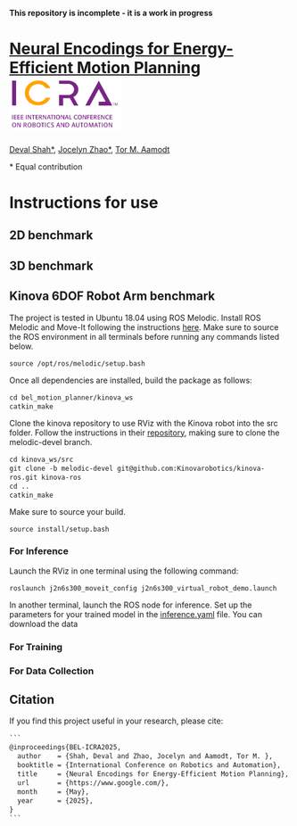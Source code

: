 **This repository is incomplete - it is a work in progress**

# [Neural Encodings for Energy-Efficient Motion Planning <img src="images/ICRA-RGB.png" width=200>](https://www.google.com/)

[Deval Shah*](https://www.linkedin.com/in/deval-shah-91485867/), [Jocelyn Zhao*](www.linkedin.com/in/jocelyn-zhao), [Tor M. Aamodt](https://www.ece.ubc.ca/~aamodt/)

\* Equal contribution

**Instructions for use**
=================

2D benchmark
---


3D benchmark
---

Kinova 6DOF Robot Arm benchmark
---

The project is tested in Ubuntu 18.04 using ROS Melodic. Install ROS Melodic and Move-It following the instructions [here](https://www.google.com/). Make sure to source the ROS environment in all terminals before running any commands listed below.
```
source /opt/ros/melodic/setup.bash
```

Once all dependencies are installed, build the package as follows:
```
cd bel_motion_planner/kinova_ws
catkin_make
```

Clone the kinova repository to use RViz with the Kinova robot into the src folder. Follow the instructions in their [repository](https://github.com/Kinovarobotics/kinova-ros.git), making sure to clone the melodic-devel branch.
```
cd kinova_ws/src
git clone -b melodic-devel git@github.com:Kinovarobotics/kinova-ros.git kinova-ros
cd ..
catkin_make
```

Make sure to source your build.
```
source install/setup.bash
```

### For Inference
Launch the RViz in one terminal using the following command:

```
roslaunch j2n6s300_moveit_config j2n6s300_virtual_robot_demo.launch
```

In another terminal, launch the ROS node for inference. Set up the parameters for your trained model in the [inference.yaml](kinova_ws/utils/inference.yaml) file. You can download the data 

### For Training

### For Data Collection

## Citation

If you find this project useful in your research, please cite:

```
​```
@inproceedings{BEL-ICRA2025,
  author    = {Shah, Deval and Zhao, Jocelyn and Aamodt, Tor M. },
  booktitle = {International Conference on Robotics and Automation},
  title     = {Neural Encodings for Energy-Efficient Motion Planning},
  url       = {https://www.google.com/},
  month     = {May},
  year      = {2025},
}
​```
```
